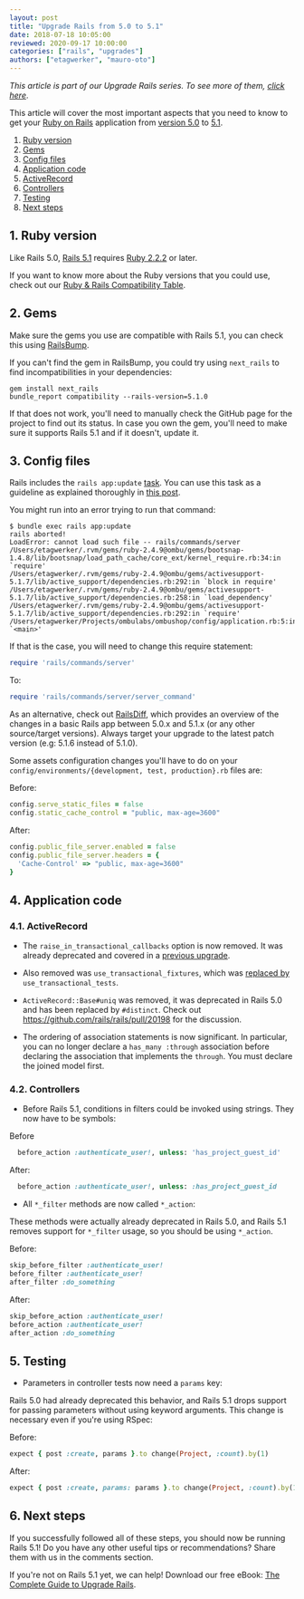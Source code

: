```yaml
---
layout: post
title: "Upgrade Rails from 5.0 to 5.1"
date: 2018-07-18 10:05:00
reviewed: 2020-09-17 10:00:00
categories: ["rails", "upgrades"]
authors: ["etagwerker", "mauro-oto"]
---
```


_This article is part of our Upgrade Rails series. To see more of them, [click here](https://fastruby.io/blog/tags/upgrades)_.

This article will cover the most important aspects that you need to know to get
your [Ruby on Rails](http://rubyonrails.org/) application from [version 5.0](http://guides.rubyonrails.org/5_0_release_notes.html) to [5.1](http://guides.rubyonrails.org/5_1_release_notes.html).

<!--more-->

1. [Ruby version](#ruby-version)
2. [Gems](#gems)
3. [Config files](#config-files)
4. [Application code](#application-code)
  1. [ActiveRecord](#active-record)
  2. [Controllers](#controllers)
5. [Testing](#testing)
6. [Next steps](#next-steps)

<h2 id="ruby-version">1. Ruby version</h2>

Like Rails 5.0, [Rails 5.1](https://weblog.rubyonrails.org/2017/4/27/Rails-5-1-final/) requires [Ruby 2.2.2](https://www.ruby-lang.org/en/news/2015/04/13/ruby-2-2-2-released/) or later.

If you want to know more about the Ruby versions that you could use, check out our
[Ruby & Rails Compatibility Table](https://www.fastruby.io/blog/ruby/rails/versions/compatibility-table.html).

<h2 id="gems">2. Gems</h2>

Make sure the gems you use are compatible with Rails 5.1, you can check this
using [RailsBump](https://www.railsbump.org).

If you can't find the gem in RailsBump, you could try using `next_rails` to
find incompatibilities in your dependencies:

```
gem install next_rails
bundle_report compatibility --rails-version=5.1.0
```

If that does not work, you'll need to manually check the GitHub page for the project to
find out its status. In case you own the gem, you'll need to make sure it
supports Rails 5.1 and if it doesn't, update it.

<h2 id="config-files">3. Config files</h2>

Rails includes the `rails app:update` [task](http://edgeguides.rubyonrails.org/upgrading_ruby_on_rails.html#the-update-task).
You can use this task as a guideline as explained thoroughly in
[this post](http://thomasleecopeland.com/2015/08/06/running-rails-update.html).

You might run into an error trying to run that command:

```
$ bundle exec rails app:update
rails aborted!
LoadError: cannot load such file -- rails/commands/server
/Users/etagwerker/.rvm/gems/ruby-2.4.9@ombu/gems/bootsnap-1.4.8/lib/bootsnap/load_path_cache/core_ext/kernel_require.rb:34:in `require'
/Users/etagwerker/.rvm/gems/ruby-2.4.9@ombu/gems/activesupport-5.1.7/lib/active_support/dependencies.rb:292:in `block in require'
/Users/etagwerker/.rvm/gems/ruby-2.4.9@ombu/gems/activesupport-5.1.7/lib/active_support/dependencies.rb:258:in `load_dependency'
/Users/etagwerker/.rvm/gems/ruby-2.4.9@ombu/gems/activesupport-5.1.7/lib/active_support/dependencies.rb:292:in `require'
/Users/etagwerker/Projects/ombulabs/ombushop/config/application.rb:5:in `<main>'
```

If that is the case, you will need to change this require statement:

```ruby
require 'rails/commands/server'
```

To:

```ruby
require 'rails/commands/server/server_command'
```

As an alternative, check out [RailsDiff](http://railsdiff.org/5.0.7.2/5.1.7),
which provides an overview of the changes in a basic Rails app between 5.0.x and
5.1.x (or any other source/target versions). Always target your upgrade to the
latest patch version (e.g: 5.1.6 instead of 5.1.0).

Some assets configuration changes you'll have to do on your
`config/environments/{development, test, production}.rb` files are:

Before:

```ruby
config.serve_static_files = false
config.static_cache_control = "public, max-age=3600"
```

After:

```ruby
config.public_file_server.enabled = false
config.public_file_server.headers = {
  'Cache-Control' => "public, max-age=3600"
}
```

<h2 id="application-code">4. Application code</h2>

<h3 id="active-record">4.1. ActiveRecord</h2>

- The `raise_in_transactional_callbacks` option is now removed. It was
already deprecated and covered in a [previous upgrade](https://fastruby.io/blog/rails/upgrades/upgrade-rails-from-4-1-to-4-2.html).

- Also removed was `use_transactional_fixtures`, which was [replaced by](https://github.com/rails/rails/pull/19282)
`use_transactional_tests`.

- `ActiveRecord::Base#uniq` was removed, it was deprecated in Rails 5.0 and has
been replaced by `#distinct`. Check out https://github.com/rails/rails/pull/20198
for the discussion.

- The ordering of association statements is now significant.  In particular, you can no longer declare a `has_many :through` association before declaring the association that implements the `through`.  You must declare the joined model first.

<h3 id="controllers">4.2. Controllers</h2>

- Before Rails 5.1, conditions in filters could be invoked using strings. They
now have to be symbols:

 Before

```ruby
  before_action :authenticate_user!, unless: 'has_project_guest_id'
```

After:

```ruby
  before_action :authenticate_user!, unless: :has_project_guest_id
```

- All `*_filter` methods are now called `*_action`:

These methods were actually already deprecated in Rails 5.0, and Rails 5.1
removes support for `*_filter` usage, so you should be using `*_action`.

Before:

```ruby
skip_before_filter :authenticate_user!
before_filter :authenticate_user!
after_filter :do_something
```

After:

```ruby
skip_before_action :authenticate_user!
before_action :authenticate_user!
after_action :do_something
```

<h2 id="testing">5. Testing</h2>

- Parameters in controller tests now need a `params` key:

Rails 5.0 had already deprecated this behavior, and Rails 5.1 drops support for
passing parameters without using keyword arguments. This change is necessary
even if you're using RSpec:

Before:

```ruby
expect { post :create, params }.to change(Project, :count).by(1)
```

After:

```ruby
expect { post :create, params: params }.to change(Project, :count).by(1)
```

<h2 id="next-steps">6. Next steps</h2>

If you successfully followed all of these steps, you should now be running Rails 5.1! Do you have any other useful tips or recommendations? Share them with us in the comments section.

If you're not on Rails 5.1 yet, we can help! Download our free eBook: [The Complete Guide to Upgrade Rails](https://www.fastruby.io/).
